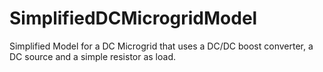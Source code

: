 # SimplifiedDCMicrogridModel
Simplified Model for a DC Microgrid that uses a DC/DC boost converter, a DC source and a simple resistor as load. 
